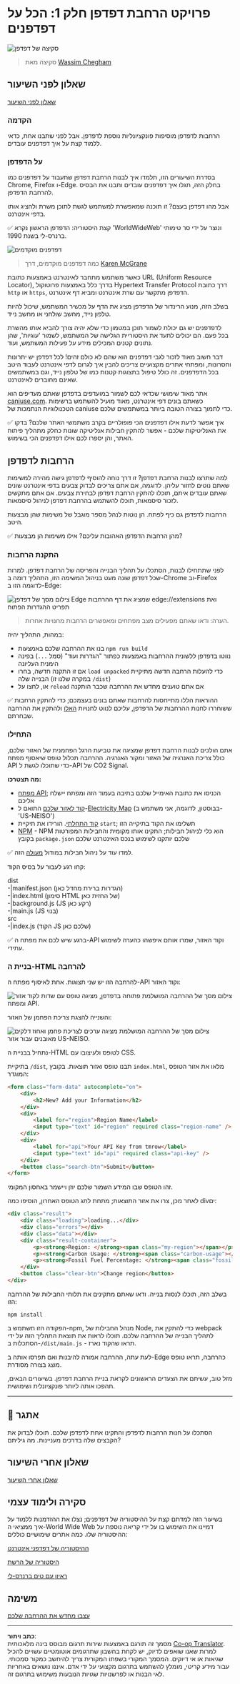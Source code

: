 <!--
CO_OP_TRANSLATOR_METADATA:
{
  "original_hash": "0bb55e0b98600afab801eea115228873",
  "translation_date": "2025-08-27T20:47:35+00:00",
  "source_file": "5-browser-extension/1-about-browsers/README.md",
  "language_code": "he"
}
-->
# פרויקט הרחבת דפדפן חלק 1: הכל על דפדפנים

![סקיצה של דפדפן](../../../../translated_images/browser.60317c9be8b7f84adce43e30bff8d47a1ae15793beab762317b2bc6b74337c1a.he.jpg)
> סקיצה מאת [Wassim Chegham](https://dev.to/wassimchegham/ever-wondered-what-happens-when-you-type-in-a-url-in-an-address-bar-in-a-browser-3dob)

## שאלון לפני השיעור

[שאלון לפני השיעור](https://ashy-river-0debb7803.1.azurestaticapps.net/quiz/23)

### הקדמה

הרחבות לדפדפן מוסיפות פונקציונליות נוספת לדפדפן. אבל לפני שתבנו אחת, כדאי ללמוד קצת על איך דפדפנים עובדים.

### על הדפדפן

בסדרת השיעורים הזו, תלמדו איך לבנות הרחבת דפדפן שתעבוד על דפדפנים כמו Chrome, Firefox ו-Edge. בחלק הזה, תגלו איך דפדפנים עובדים ותבנו את הבסיס להרחבת הדפדפן.

אבל מהו דפדפן בעצם? זו תוכנה שמאפשרת למשתמש לגשת לתוכן משרת ולהציג אותו בדפי אינטרנט.

✅ קצת היסטוריה: הדפדפן הראשון נקרא 'WorldWideWeb' ונוצר על ידי סר טימותי ברנרס-לי בשנת 1990.

![דפדפנים מוקדמים](../../../../translated_images/earlybrowsers.d984b711cdf3a42ddac919d46c4b5ca7232f68ccfbd81395e04e5a64c0015277.he.jpg)
> כמה דפדפנים מוקדמים, דרך [Karen McGrane](https://www.slideshare.net/KMcGrane/week-4-ixd-history-personal-computing)

כאשר משתמש מתחבר לאינטרנט באמצעות כתובת URL (Uniform Resource Locator), בדרך כלל באמצעות פרוטוקול Hypertext Transfer Protocol דרך כתובת `http` או `https`, הדפדפן מתקשר עם שרת אינטרנט ומביא דף אינטרנט.

בשלב הזה, מנוע הרינדור של הדפדפן מציג את הדף על מכשיר המשתמש, שיכול להיות טלפון נייד, מחשב שולחני או מחשב נייד.

לדפדפנים יש גם יכולת לשמור תוכן במטמון כדי שלא יהיה צורך להביא אותו מהשרת בכל פעם. הם יכולים לתעד את היסטוריית הגלישה של המשתמש, לשמור 'עוגיות', שהן נתונים קטנים המכילים מידע על פעילות המשתמש, ועוד.

דבר חשוב מאוד לזכור לגבי דפדפנים הוא שהם לא כולם זהים! לכל דפדפן יש יתרונות וחסרונות, ומפתחי אתרים מקצועיים צריכים להבין איך לגרום לדפי אינטרנט לעבוד היטב בכל הדפדפנים. זה כולל טיפול בתצוגות קטנות כמו של טלפון נייד, וגם במשתמשים שאינם מחוברים לאינטרנט.

אתר מאוד שימושי שכדאי לכם לשמור במועדפים בדפדפן שאתם מעדיפים הוא [caniuse.com](https://www.caniuse.com). כשאתם בונים דפי אינטרנט, מאוד מועיל להשתמש ברשימות הטכנולוגיות הנתמכות של caniuse כדי לתמוך בצורה הטובה ביותר במשתמשים שלכם.

✅ איך אפשר לדעת אילו דפדפנים הכי פופולריים בקרב משתמשי האתר שלכם? בדקו את האנליטיקות שלכם - אפשר להתקין חבילות אנליטיקה שונות כחלק מתהליך פיתוח האתר, והן יספרו לכם אילו דפדפנים הכי בשימוש.

## הרחבות לדפדפן

למה שתרצו לבנות הרחבת דפדפן? זו דרך נוחה להוסיף לדפדפן גישה מהירה למשימות שאתם נוטים לחזור עליהן. לדוגמה, אם אתם צריכים לבדוק צבעים בדפי אינטרנט שונים שאתם עובדים איתם, תוכלו להתקין הרחבת דפדפן לבחירת צבעים. אם אתם מתקשים לזכור סיסמאות, תוכלו להשתמש בהרחבת דפדפן לניהול סיסמאות.

הרחבות לדפדפן גם כיף לפתח. הן נוטות לנהל מספר מוגבל של משימות שהן מבצעות היטב.

✅ מהן הרחבות הדפדפן האהובות עליכם? אילו משימות הן מבצעות?

### התקנת הרחבות

לפני שתתחילו לבנות, הסתכלו על תהליך הבנייה והפריסה של הרחבת דפדפן. למרות שכל דפדפן שונה מעט בניהול המשימה הזו, התהליך דומה ב-Chrome וב-Firefox לדוגמה הזו ב-Edge:

![צילום מסך של דפדפן Edge שמציג את דף ההרחבות edge://extensions ואת תפריט ההגדרות הפתוח](../../../../translated_images/install-on-edge.d68781acaf0b3d3dada8b7507cde7a64bf74b7040d9818baaa9070668e819f90.he.png)

> הערה: ודאו שאתם מפעילים מצב מפתחים ומאפשרים הרחבות מחנויות אחרות.

במהות, התהליך יהיה:

- בנו את ההרחבה שלכם באמצעות `npm run build`  
- נווטו בדפדפן ללשונית ההרחבות באמצעות כפתור "הגדרות ועוד" (סמל `...`) בפינה הימנית העליונה  
- אם זו התקנה חדשה, בחרו `load unpacked` כדי להעלות הרחבה חדשה מתיקיית הבנייה שלה (במקרה שלנו זו `/dist`)  
- או, לחצו על `reload` אם אתם טוענים מחדש את ההרחבה שכבר הותקנה  

✅ ההוראות הללו מתייחסות להרחבות שאתם בונים בעצמכם; כדי להתקין הרחבות ששוחררו לחנות ההרחבות של הדפדפן, עליכם לנווט לחנויות [האלו](https://microsoftedge.microsoft.com/addons/Microsoft-Edge-Extensions-Home) ולהתקין את ההרחבה שבחרתם.

### התחילו

אתם הולכים לבנות הרחבת דפדפן שמציגה את טביעת הרגל הפחמנית של האזור שלכם, כולל צריכת האנרגיה של האזור ומקור האנרגיה. ההרחבה תכלול טופס שיאסוף מפתח API כדי שתוכלו לגשת ל-API של CO2 Signal.

**מה תצטרכו:**

- [מפתח API](https://www.co2signal.com/); הכניסו את כתובת האימייל שלכם בתיבה בעמוד הזה ומפתח יישלח אליכם  
- [קוד לאזור שלכם](http://api.electricitymap.org/v3/zones) התואם ל-[Electricity Map](https://www.electricitymap.org/map) (בבוסטון, לדוגמה, אני משתמש ב-'US-NEISO')  
- [קוד התחלתי](../../../../5-browser-extension/start). הורידו את תיקיית `start`; תשלימו את הקוד בתיקייה הזו  
- [NPM](https://www.npmjs.com) - NPM הוא כלי לניהול חבילות; התקינו אותו מקומית והחבילות המפורטות בקובץ `package.json` שלכם יותקנו לשימוש בנכס האינטרנט שלכם  

✅ למדו עוד על ניהול חבילות במודול [מעולה](https://docs.microsoft.com/learn/modules/create-nodejs-project-dependencies/?WT.mc_id=academic-77807-sagibbon) הזה.

קחו רגע לעבור על בסיס הקוד:

dist  
    -|manifest.json (הגדרות ברירת מחדל כאן)  
    -|index.html (סימון HTML של החזית כאן)  
    -|background.js (JS רקע כאן)  
    -|main.js (JS בנוי)  
src  
    -|index.js (הקוד JS שלכם כאן)  

✅ ברגע שיש לכם את מפתח ה-API וקוד האזור, שמרו אותם איפשהו כהערה לשימוש עתידי.

### בניית ה-HTML להרחבה

להרחבה הזו יש שני תצוגות. אחת לאיסוף מפתח ה-API וקוד האזור:

![צילום מסך של ההרחבה המושלמת פתוחה בדפדפן, מציגה טופס עם שדות לקוד אזור ומפתח API.](../../../../translated_images/1.b6da8c1394b07491afeb6b2a8e5aca73ebd3cf478e27bcc9aeabb187e722648e.he.png)

והשנייה להצגת צריכת הפחמן של האזור:

![צילום מסך של ההרחבה המושלמת מציגה ערכים לצריכת פחמן ואחוז דלקים מאובנים עבור אזור US-NEISO.](../../../../translated_images/2.1dae52ff0804224692cd648afbf2342955d7afe3b0101b617268130dfb427f55.he.png)

נתחיל בבניית ה-HTML לטופס ולעיצובו עם CSS.

בתיקיית `/dist`, תבנו טופס ואזור תוצאות. בקובץ `index.html`, מלאו את אזור הטופס המוגדר:

```HTML
<form class="form-data" autocomplete="on">
	<div>
		<h2>New? Add your Information</h2>
	</div>
	<div>
		<label for="region">Region Name</label>
		<input type="text" id="region" required class="region-name" />
	</div>
	<div>
		<label for="api">Your API Key from tmrow</label>
		<input type="text" id="api" required class="api-key" />
	</div>
	<button class="search-btn">Submit</button>
</form>	
```  
זהו הטופס שבו המידע השמור שלכם יוזן ויישמר באחסון המקומי.

לאחר מכן, צרו את אזור התוצאות; מתחת לתג הטופס האחרון, הוסיפו כמה divים:

```HTML
<div class="result">
	<div class="loading">loading...</div>
	<div class="errors"></div>
	<div class="data"></div>
	<div class="result-container">
		<p><strong>Region: </strong><span class="my-region"></span></p>
		<p><strong>Carbon Usage: </strong><span class="carbon-usage"></span></p>
		<p><strong>Fossil Fuel Percentage: </strong><span class="fossil-fuel"></span></p>
	</div>
	<button class="clear-btn">Change region</button>
</div>
```  
בשלב הזה, תוכלו לנסות בנייה. ודאו שאתם מתקינים את תלותי החבילות של ההרחבה הזו:

```
npm install
```  

הפקודה הזו תשתמש ב-npm, מנהל החבילות של Node, כדי להתקין את webpack לתהליך הבנייה של ההרחבה שלכם. תוכלו לראות את תוצאת התהליך הזה על ידי הסתכלות ב-`/dist/main.js` - תראו שהקוד נארז.

לעת עתה, ההרחבה אמורה להיבנות ואם תפרסו אותה ב-Edge כהרחבה, תראו טופס מוצג בצורה מסודרת.

מזל טוב, עשיתם את הצעדים הראשונים לקראת בניית הרחבת דפדפן. בשיעורים הבאים, תהפכו אותה ליותר פונקציונלית ושימושית.

---

## 🚀 אתגר

הסתכלו על חנות הרחבות לדפדפן והתקינו אחת לדפדפן שלכם. תוכלו לבדוק את הקבצים שלה בדרכים מעניינות. מה גיליתם?

## שאלון אחרי השיעור

[שאלון אחרי השיעור](https://ashy-river-0debb7803.1.azurestaticapps.net/quiz/24)

## סקירה ולימוד עצמי

בשיעור הזה למדתם קצת על ההיסטוריה של דפדפנים; נצלו את ההזדמנות ללמוד על איך ממציאי ה-World Wide Web דמיינו את השימוש בו על ידי קריאה נוספת על ההיסטוריה שלו. כמה אתרים שימושיים כוללים:

[ההיסטוריה של דפדפני אינטרנט](https://www.mozilla.org/firefox/browsers/browser-history/)

[היסטוריה של הרשת](https://webfoundation.org/about/vision/history-of-the-web/)

[ראיון עם טים ברנרס-לי](https://www.theguardian.com/technology/2019/mar/12/tim-berners-lee-on-30-years-of-the-web-if-we-dream-a-little-we-can-get-the-web-we-want)

## משימה

[עצבו מחדש את ההרחבה שלכם](assignment.md)

---

**כתב ויתור**:  
מסמך זה תורגם באמצעות שירות תרגום מבוסס בינה מלאכותית [Co-op Translator](https://github.com/Azure/co-op-translator). למרות שאנו שואפים לדיוק, יש לקחת בחשבון שתרגומים אוטומטיים עשויים להכיל שגיאות או אי דיוקים. המסמך המקורי בשפתו המקורית צריך להיחשב כמקור סמכותי. עבור מידע קריטי, מומלץ להשתמש בתרגום מקצועי על ידי אדם. איננו נושאים באחריות לאי הבנות או לפרשנויות שגויות הנובעות משימוש בתרגום זה.